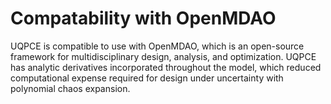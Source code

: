 # Compatability with OpenMDAO

UQPCE is compatible to use with OpenMDAO, which is an open-source framework for multidisciplinary design, analysis, and optimization. UQPCE has analytic derivatives incorporated throughout the model, which reduced computational expense required for design under uncertainty with polynomial chaos expansion.

```{tableofcontents}
```